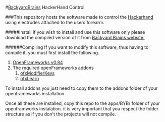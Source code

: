 #[BackyardBrains](https://backyardbrains.com) HackerHand Control

###This repository hosts the software made to control the [Hackerhand](https://backyardbrains.com/products/HackerHand) using electrodes attached to the users forearm.


#####Install
If you wish to install and use this software only please download the compiled version of it from [Backyard Brains website.](https://backyardbrains.com/products/HackerHand)


######Compiling
If you want to modify this software, thus having to compile it, you must first install the following.

1. [OpenFrameworks v0.84](http://openframeworks.cc/download/)
2. The required openFrameworks addons
	1. [ofxModifierKeys](https://github.com/satoruhiga/ofxModifierKeys.git)
	2. [ofxLearn](https://github.com/roymacdonald/ofxLearn/tree/byb)
	
To install addons you just need to copy them to the addons folder of your openframeworks installation

Once all these are installed, copy this repo to the apps/BYB/ folder of your openframworks instalation. it is very important that you respect the folder structure as if you don't the projects will not compile.

